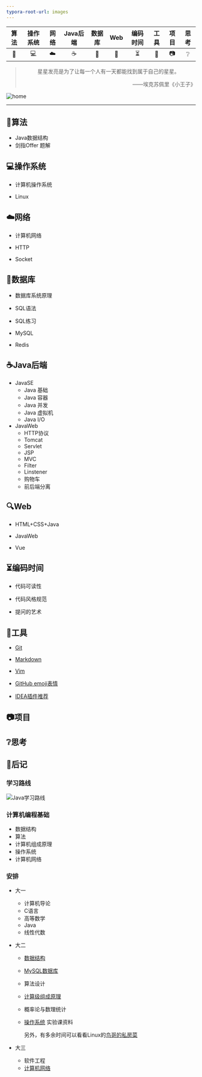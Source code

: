 ```yaml
---
typora-root-url: images
---
```


| 算法  |  操作系统  |  网络   | Java后端 |    数据库     |     Web     |         编码时间         |   工具   |   项目   |      思考       |
| :---: | :--------: | :-----: | :------: | :-----------: | :---------: | :----------------------: | :------: | :------: | :-------------: |
| :key: | :computer: | :cloud: | :coffee: | :floppy_disk: | :mag_right: | :hourglass_flowing_sand: | :wrench: | :camera: | :grey_question: |

> <p align="center">星星发亮是为了让每一个人有一天都能找到属于自己的星星。</p>
> 
> <p align="right">——埃克苏佩里《小王子》</p>



<img title="" src="../images/girl.png" alt="home" data-align="inline">

---

## :key:算法

- Java数据结构
- 剑指Offer 题解

## :computer:操作系统

- 计算机操作系统

- Linux

## :cloud:网络

- 计算机网络

- HTTP

- Socket

## :floppy_disk:数据库

- 数据库系统原理

- SQL语法

- SQL练习

- MySQL

- Redis

## :coffee:Java后端

- JavaSE
  - Java 基础
  - Java 容器
  - Java 并发
  - Java 虚拟机
  - Java I/O
- JavaWeb
  - HTTP协议
  - Tomcat
  - Servlet
  - JSP
  - MVC
  - Filter
  - Linstener
  - 购物车
  - 前后端分离

## :mag:Web

- HTML+CSS+Java

- JavaWeb

- Vue

## :hourglass_flowing_sand:编码时间

- 代码可读性

- 代码风格规范

- 提问的艺术

## :wrench:工具

- [Git](https://github.com/doggy8088/Learn-Git-in-30-days/blob/master/zh-cn/README.md)

- [Markdown](https://www.runoob.com/markdown/md-tutorial.html)

- [Vim](https://sspai.com/post/71284)

- [GitHub emoji表情](https://github.com/duxl/README/blob/master/emoji.md)

- [IDEA插件推荐](./8-工具/IDEA插件推荐.md)

## :camera:项目

## :grey_question:思考


## :page_facing_up:后记

### 学习路线

![Java学习路线](../images/JavaLearning.png)

### 计算机编程基础

- 数据结构
- 算法
- 计算机组成原理 
- 操作系统 
- 计算机网络 

### 安排

- 大一
  
  - 计算机导论
  - C语言
  - 高等数学
  - Java
  - 线性代数

- 大二
  
  - [数据结构](https://www.icourse163.org/course/zju-93001)
  
  - [MySQL数据库](https://www.bilibili.com/video/BV1iq4y1u7vj)
  
  - 算法设计
  
  - [计算级组成原理](https://www.icourse163.org/course/HUST-1003159001)
  
  - 概率论与数理统计
  
  - [操作系统](https://www.icourse163.org/course/HIT-1002531008#/info)  实验课资料
    
    另外，有多余时间可以看看Linux的[鸟哥的私房菜](http://cn.linux.vbird.org/linux_basic/linux_basic.php)

- 大三
  
  - 软件工程
  - [计算机网络](https://www.icourse163.org/course/HIT-154005)
